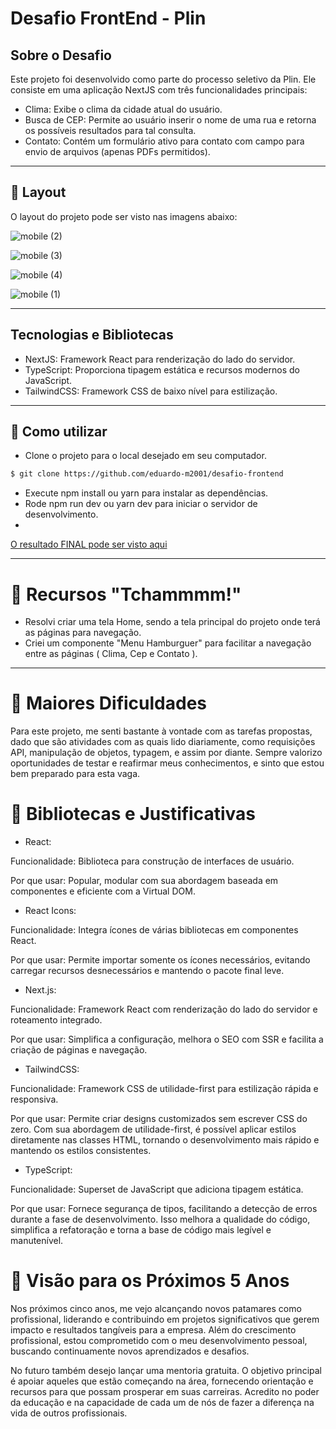 # Desafio FrontEnd - Plin

## Sobre o Desafio
Este projeto foi desenvolvido como parte do processo seletivo da Plin. Ele consiste em uma aplicação NextJS com três funcionalidades principais:

- Clima: Exibe o clima da cidade atual do usuário.
- Busca de CEP: Permite ao usuário inserir o nome de uma rua e retorna os possíveis resultados para tal consulta.
- Contato: Contém um formulário ativo para contato com campo para envio de arquivos (apenas PDFs permitidos).
___

## 🎨 Layout
O layout do projeto pode ser visto nas imagens abaixo:

![mobile (2)](https://github.com/eduardo-m2001/desafio-frontend/assets/88609782/fcd53de5-733c-4a1e-b584-fffe65ae1991)

![mobile (3)](https://github.com/eduardo-m2001/desafio-frontend/assets/88609782/8bcd156a-e422-449d-a843-608ba96b4414)

![mobile (4)](https://github.com/eduardo-m2001/desafio-frontend/assets/88609782/b77fe317-fc61-4665-9da4-a2ca87dd4dfe)

![mobile (1)](https://github.com/eduardo-m2001/desafio-frontend/assets/88609782/6fe5f183-39df-464d-87d3-f852b1933dd0)

___

## Tecnologias e Bibliotecas

- NextJS: Framework React para renderização do lado do servidor.
- TypeScript: Proporciona tipagem estática e recursos modernos do JavaScript.
- TailwindCSS: Framework CSS de baixo nível para estilização.
___

## 🚀 Como utilizar

- Clone o projeto para o local desejado em seu computador.

```bash
$ git clone https://github.com/eduardo-m2001/desafio-frontend
```

- Execute npm install ou yarn para instalar as dependências.
- Rode npm run dev ou yarn dev para iniciar o servidor de desenvolvimento.
- 
[O resultado FINAL pode ser visto aqui](https://desafio-front-plin.netlify.app/)

___

# 🤩 Recursos "Tchammmm!" 
- Resolvi criar uma tela Home, sendo a tela principal do projeto onde terá as páginas para navegação.
- Criei um componente "Menu Hamburguer" para facilitar a navegação entre as páginas ( Clima, Cep e Contato ).
___

# 🤯 Maiores Dificuldades
Para este projeto, me senti bastante à vontade com as tarefas propostas, dado que são atividades com as quais lido diariamente, como requisições API, manipulação de objetos, typagem, e assim por diante. Sempre valorizo oportunidades de testar e reafirmar meus conhecimentos, e sinto que estou bem preparado para esta vaga.

# 📕 Bibliotecas e Justificativas

- React:

Funcionalidade: Biblioteca para construção de interfaces de usuário.

Por que usar: Popular, modular com sua abordagem baseada em componentes e eficiente com a Virtual DOM.
- React Icons:

Funcionalidade: Integra ícones de várias bibliotecas em componentes React.

Por que usar: Permite importar somente os ícones necessários, evitando carregar recursos desnecessários e mantendo o pacote final leve.
- Next.js:

Funcionalidade: Framework React com renderização do lado do servidor e roteamento integrado.

Por que usar: Simplifica a configuração, melhora o SEO com SSR e facilita a criação de páginas e navegação.
- TailwindCSS:

Funcionalidade: Framework CSS de utilidade-first para estilização rápida e responsiva.

Por que usar: Permite criar designs customizados sem escrever CSS do zero. Com sua abordagem de utilidade-first, é possível aplicar estilos diretamente nas classes HTML, tornando o desenvolvimento mais rápido e mantendo os estilos consistentes.

- TypeScript:

Funcionalidade: Superset de JavaScript que adiciona tipagem estática.

Por que usar: Fornece segurança de tipos, facilitando a detecção de erros durante a fase de desenvolvimento. Isso melhora a qualidade do código, simplifica a refatoração e torna a base de código mais legível e manutenível.

# 🌟 Visão para os Próximos 5 Anos
Nos próximos cinco anos, me vejo alcançando novos patamares como profissional, liderando e contribuindo em projetos significativos que gerem impacto e resultados tangíveis para a empresa. Além do crescimento profissional, estou comprometido com o meu desenvolvimento pessoal, buscando continuamente novos aprendizados e desafios.

No futuro também desejo lançar uma mentoria gratuita. O objetivo principal é apoiar aqueles que estão começando na área, fornecendo orientação e recursos para que possam prosperar em suas carreiras. Acredito no poder da educação e na capacidade de cada um de nós de fazer a diferença na vida de outros profissionais.

